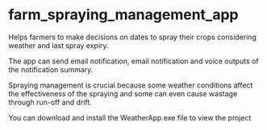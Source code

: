 # farm_spraying_management_app
Helps farmers to make decisions on dates to spray their crops considering weather and last spray expiry.

The app can send email notification, email notification and voice outputs of the notification summary.

Spraying management is crucial because some weather conditions affect the effectiveness of the spraying
and some can even cause wastage through run-off and drift.

You can download and install the WeatherApp.exe file to view the project



